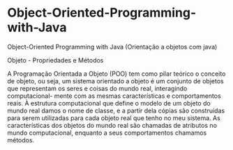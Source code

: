 # Object-Oriented-Programming-with-Java
Object-Oriented Programming with Java (Orientação a objetos com java)

Objeto - Propriedades e Métodos


A Programação Orientada a Objeto (POO) tem como pilar teórico o conceito
de objeto, ou seja, um sistema orientado a objeto é um conjunto de objetos
que representam os seres e coisas do mundo real, interagindo computacional-
mente com as mesmas características e comportamentos reais.
À estrutura computacional que define o modelo de um objeto do mundo real
damos o nome de classe, e a partir dela cópias são construídas para serem
utilizadas para cada objeto real que tenho no meu sistema.
As características dos objetos do mundo real são chamadas de atributos
no mundo computacional, enquanto a seus comportamentos chamamos
métodos.
